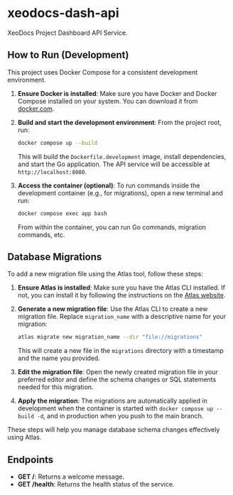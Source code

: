 # xeodocs-dash-api
XeoDocs Project Dashboard API Service.

## How to Run (Development)

This project uses Docker Compose for a consistent development environment.

1.  **Ensure Docker is installed**: Make sure you have Docker and Docker Compose installed on your system. You can download it from [docker.com](https://www.docker.com/get-started).

2.  **Build and start the development environment**: From the project root, run:

    ```bash
    docker compose up --build
    ```

    This will build the `Dockerfile.development` image, install dependencies, and start the Go application. The API service will be accessible at `http://localhost:8080`.

3.  **Access the container (optional)**: To run commands inside the development container (e.g., for migrations), open a new terminal and run:

    ```bash
    docker compose exec app bash
    ```

    From within the container, you can run Go commands, migration commands, etc.

## Database Migrations

To add a new migration file using the Atlas tool, follow these steps:

1. **Ensure Atlas is installed**: Make sure you have the Atlas CLI installed. If not, you can install it by following the instructions on the [Atlas website](https://atlasgo.io).

2. **Generate a new migration file**: Use the Atlas CLI to create a new migration file. Replace `migration_name` with a descriptive name for your migration:
   ```bash
   atlas migrate new migration_name --dir "file://migrations"
   ```
   This will create a new file in the `migrations` directory with a timestamp and the name you provided.

3. **Edit the migration file**: Open the newly created migration file in your preferred editor and define the schema changes or SQL statements needed for this migration.

4. **Apply the migration**: The migrations are automatically applied in development when the container is started with `docker compose up --build -d`, and in production when you push to the main branch.

These steps will help you manage database schema changes effectively using Atlas.

## Endpoints

*   **GET /**: Returns a welcome message.
*   **GET /health**: Returns the health status of the service.
